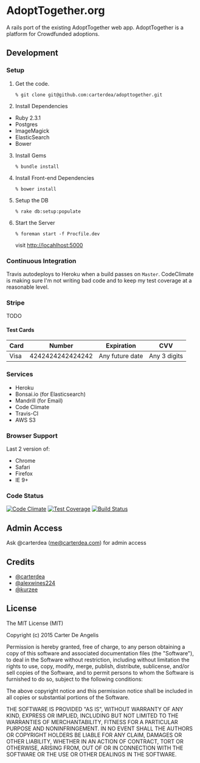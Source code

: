 # AdoptTogether.org
A rails port of the existing AdoptTogether web app. AdoptTogether is a platform for Crowdfunded adoptions.

## Development

### Setup

1. Get the code.

    ```shell
    % git clone git@github.com:carterdea/adopttogether.git
    ```

2. Install Dependencies 
  * Ruby 2.3.1
  * Postgres
  * ImageMagick
  * ElasticSearch
  * Bower

3. Install Gems

    ```shell
    % bundle install
    ```

4. Install Front-end Dependencies

    ```shell
    % bower install
    ```

5. Setup the DB

    ```shell
    % rake db:setup:populate
    ```

6. Start the Server

    ```shell
    % foreman start -f Procfile.dev
    ```
    visit [http://locahlhost:5000](http://localhost:5000)

### Continuous Integration
Travis autodeploys to Heroku when a build passes on `Master`.
CodeClimate is making sure I'm not writing bad code and to keep my test coverage at a reasonable level.

### Stripe
TODO

#### Test Cards

<table>
  <thead>
    <tr>
      <th>Card</th>
      <th>Number</th>
      <th>Expiration</th>
      <th>CVV</th>
    </tr>
  </thead>
  <tbody>
    <tr>
      <td>Visa</td>
      <td>4242424242424242</td>
      <td>Any future date</td>
      <td>Any 3 digits</td>
    </tr>
  </tbody>
</table>

### Services
- Heroku
- Bonsai.io (for Elasticsearch)
- Mandrill (for Email)
- Code Climate
- Travis-CI
- AWS S3

### Browser Support
Last 2 version of:
- Chrome
- Safari
- Firefox
- IE 9+


### Code Status
[![Code Climate](https://codeclimate.com/github/carterdea/adopttogether/badges/gpa.svg)](https://codeclimate.com/github/carterdea/adopttogether)
[![Test Coverage](https://codeclimate.com/github/carterdea/adopttogether/badges/coverage.svg)](https://codeclimate.com/github/carterdea/adopttogether/coverage)
[![Build Status](https://travis-ci.org/carterdea/adopttogether.svg?branch=master)](https://travis-ci.org/carterdea/adopttogether)

## Admin Access
Ask @carterdea (me@carterdea.com) for admin access


Credits
-------
- [@carterdea](https://github.com/carterdea)
- [@alexwines224](https://github.com/Alexwines224)
- [@kurzee](https://github.com/kurzee)

License
-------

The MIT License (MIT)

Copyright (c) 2015 Carter De Angelis

Permission is hereby granted, free of charge, to any person obtaining a copy
of this software and associated documentation files (the "Software"), to deal
in the Software without restriction, including without limitation the rights
to use, copy, modify, merge, publish, distribute, sublicense, and/or sell
copies of the Software, and to permit persons to whom the Software is
furnished to do so, subject to the following conditions:

The above copyright notice and this permission notice shall be included in
all copies or substantial portions of the Software.

THE SOFTWARE IS PROVIDED "AS IS", WITHOUT WARRANTY OF ANY KIND, EXPRESS OR
IMPLIED, INCLUDING BUT NOT LIMITED TO THE WARRANTIES OF MERCHANTABILITY,
FITNESS FOR A PARTICULAR PURPOSE AND NONINFRINGEMENT. IN NO EVENT SHALL THE
AUTHORS OR COPYRIGHT HOLDERS BE LIABLE FOR ANY CLAIM, DAMAGES OR OTHER
LIABILITY, WHETHER IN AN ACTION OF CONTRACT, TORT OR OTHERWISE, ARISING FROM,
OUT OF OR IN CONNECTION WITH THE SOFTWARE OR THE USE OR OTHER DEALINGS IN
THE SOFTWARE.
